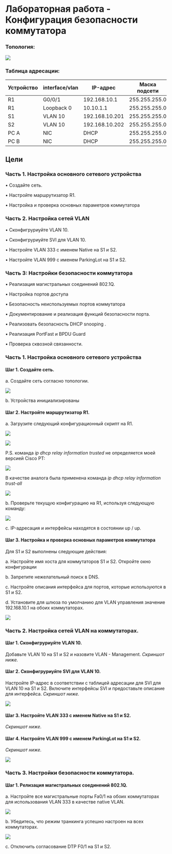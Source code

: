 # Лабораторная работа - Конфигурация безопасности коммутатора 

### Топология:

![](https://github.com/AlexIridium/net_engineer_otus/blob/main/lab09/pic_00.JPG)

### Таблица адресации:

| Устройство | interface/vlan | IP-адрес | Маска подсети |
| --- | --- | --- | --- |
| R1 | G0/0/1 | 192.168.10.1 | 255.255.255.0 |
| R1 | Loopback 0 | 10.10.1.1 | 255.255.255.0 |
| S1 | VLAN 10 | 192.168.10.201 | 255.255.255.0 |
| S2 | VLAN 10 | 192.168.10.202 | 255.255.255.0 |
| PC A | NIC | DHCP | 255.255.255.0 |
| PC B | NIC | DHCP | 255.255.255.0 |


## Цели

### Часть 1. Настройка основного сетевого устройства

•	Создайте сеть.

•	Настройте маршрутизатор R1.

•	Настройка и проверка основных параметров коммутатора


### Часть 2. Настройка сетей VLAN

•	Сконфигруриуйте VLAN 10.

•	Сконфигруриуйте SVI для VLAN 10.

•	Настройте VLAN 333 с именем Native на S1 и S2.

•	Настройте VLAN 999 с именем ParkingLot на S1 и S2.



### Часть 3: Настройки безопасности коммутатора

•	Реализация магистральных соединений 802.1Q.

•	Настройка портов доступа

•	Безопасность неиспользуемых портов коммутатора

•	Документирование и реализация функций безопасности порта.

•	Реализовать безопасность DHCP snooping .

•	Реализация PortFast и BPDU Guard

•	Проверка сквозной связанности.



### Часть 1. Настройка основного сетевого устройства

#### Шаг 1. Создайте сеть.

a.	Создайте сеть согласно топологии.

![](https://github.com/AlexIridium/net_engineer_otus/blob/main/lab09/pic_01.JPG)


b.	Устройства инициализированы

#### Шаг 2. Настройте маршрутизатор R1.

a.	Загрузите следующий конфигурационный скрипт на R1.

![](https://github.com/AlexIridium/net_engineer_otus/blob/main/lab09/pic_02.JPG)

![](https://github.com/AlexIridium/net_engineer_otus/blob/main/lab09/pic_03.JPG)

P.S. команда *ip dhcp relay information trusted* не определяется моей версией Cisco PT:

![](https://github.com/AlexIridium/net_engineer_otus/blob/main/lab09/pic_03.JPG)

В качестве аналога была применена команда *ip dhcp relay information trust-all*

![](https://github.com/AlexIridium/net_engineer_otus/blob/main/lab09/pic_05.JPG)


b.	Проверьте текущую конфигурацию на R1, используя следующую команду:

![](https://github.com/AlexIridium/net_engineer_otus/blob/main/lab09/pic_06.JPG)

c.	IP-адресация и интерфейсы находятся в состоянии up / up.

#### Шаг 3. Настройка и проверка основных параметров коммутатора

Для S1 и S2 выполнены следующие действия:

a.	Настройте имя хоста для коммутаторов S1 и S2. Откройте окно конфигурации

b.	Запретите нежелательный поиск в DNS.

c.	Настройте описания интерфейса для портов, которые используются в S1 и S2.

d.	Установите для шлюза по умолчанию для VLAN управления значение 192.168.10.1 на обоих коммутаторах.

![](https://github.com/AlexIridium/net_engineer_otus/blob/main/lab09/pic_07.JPG)


### Часть 2. Настройка сетей VLAN на коммутаторах.

#### Шаг 1. Сконфигруриуйте VLAN 10. 

Добавьте VLAN 10 на S1 и S2 и назовите VLAN - Management. *Скриншот ниже.*

#### Шаг 2. Сконфигруриуйте SVI для VLAN 10.

Настройте IP-адрес в соответствии с таблицей адресации для SVI для VLAN 10 на S1 и S2. Включите интерфейсы SVI и предоставьте описание для интерфейса. *Скриншот ниже.*

![](https://github.com/AlexIridium/net_engineer_otus/blob/main/lab09/pic_08.JPG)

#### Шаг 3. Настройте VLAN 333 с именем Native на S1 и S2.

*Скриншот ниже.*

#### Шаг 4. Настройте VLAN 999 с именем ParkingLot на S1 и S2.

*Скриншот ниже.*

![](https://github.com/AlexIridium/net_engineer_otus/blob/main/lab09/pic_10.JPG)

### Часть 3. Настройки безопасности коммутатора.

#### Шаг 1. Релизация магистральных соединений 802.1Q.

a.	Настройте все магистральные порты Fa0/1 на обоих коммутаторах для использования VLAN 333 в качестве native VLAN.

![](https://github.com/AlexIridium/net_engineer_otus/blob/main/lab09/pic_11.JPG)

b.	Убедитесь, что режим транкинга успешно настроен на всех коммутаторах.

![](https://github.com/AlexIridium/net_engineer_otus/blob/main/lab09/pic_12.JPG)

c.	Отключить согласование DTP F0/1 на S1 и S2. 


